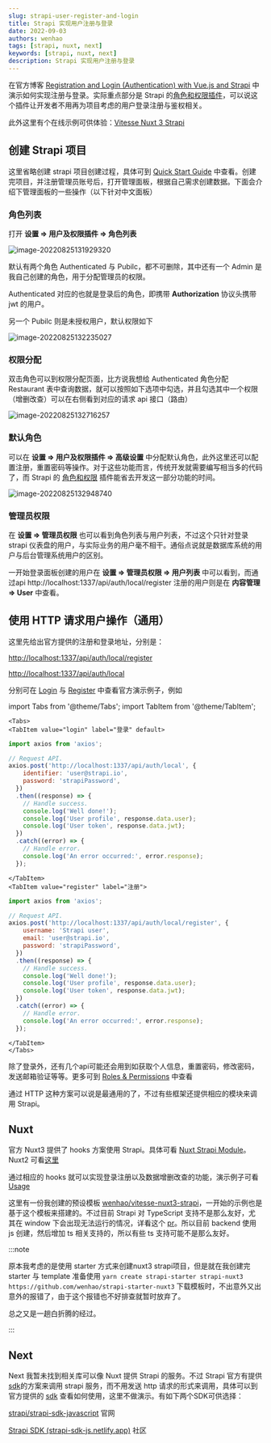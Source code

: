 ```yaml
---
slug: strapi-user-register-and-login
title: Strapi 实现用户注册与登录
date: 2022-09-03
authors: wenhao
tags: [strapi, nuxt, next]
keywords: [strapi, nuxt, next]
description: Strapi 实现用户注册与登录
---
```


在官方博客 [Registration and Login (Authentication) with Vue.js and Strapi](https://strapi.io/blog/registration-and-login-authentication-with-vue-js-and-strapi-1) 中演示如何实现注册与登录。实际重点部分是 Strapi 的[角色和权限插件](https://docs.strapi.io/developer-docs/latest/plugins/users-permissions.html)，可以说这个插件让开发者不用再为项目考虑的用户登录注册与鉴权相关。

此外这里有个在线示例可供体验：[Vitesse Nuxt 3 Strapi](https://vitesse-nuxt3-strapi.vercel.app)

<!-- truncate -->

## 创建 Strapi 项目

这里省略创建 strapi 项目创建过程，具体可到 [Quick Start Guide](https://docs.strapi.io/developer-docs/latest/getting-started/quick-start.html) 中查看。创建完项目，并注册管理员账号后，打开管理面板，根据自己需求创建数据。下面会介绍下管理面板的一些操作（以下针对中文面板）

### 角色列表

打开 **设置 => 用户及权限插件 => 角色列表**

![image-20220825131929320](https://img.wenhao.cn/image-20220825131929320.png)

默认有两个角色 Authenticated 与 Pubilc，都不可删除，其中还有一个 Admin 是我自己创建的角色，用于分配管理员的权限。

Authenticated 对应的也就是登录后的角色，即携带 **Authorization** 协议头携带 jwt 的用户。

另一个 Pubilc 则是未授权用户，默认权限如下

![image-20220825132235027](https://img.wenhao.cn/image-20220825132235027.png)

### 权限分配

双击角色可以到权限分配页面，比方说我想给 Authenticated 角色分配 Restaurant 表中查询数据，就可以按照如下选项中勾选，并且勾选其中一个权限（增删改查）可以在右侧看到对应的请求 api 接口（路由）

![image-20220825132716257](https://img.wenhao.cn/image-20220825132716257.png)

### 默认角色

可以在 **设置 => 用户及权限插件 => 高级设置** 中分配默认角色，此外这里还可以配置注册，重置密码等操作。对于这些功能而言，传统开发就需要编写相当多的代码了，而 Strapi 的 [角色和权限](https://docs.strapi.io/developer-docs/latest/plugins/users-permissions.html) 插件能省去开发这一部分功能的时间。

![image-20220825132948740](https://img.wenhao.cn/image-20220825132948740.png)

### 管理员权限

在 **设置 => 管理员权限** 也可以看到角色列表与用户列表，不过这个只针对登录 strapi 仪表盘的用户，与实际业务的用户毫不相干。通俗点说就是数据库系统的用户与后台管理系统用户的区别。

一开始登录面板创建的用户在 **设置 => 管理员权限 => 用户列表** 中可以看到，而通过api http://localhost:1337/api/auth/local/register 注册的用户则是在 **内容管理 => User** 中查看。

## 使用 HTTP 请求用户操作（通用）

这里先给出官方提供的注册和登录地址，分别是：

[http://localhost:1337/api/auth/local/register](http://localhost:1337/api/auth/local/register)

[http://localhost:1337/api/auth/local](http://localhost:1337/api/auth/local)

分别可在 [Login](https://docs.strapi.io/developer-docs/latest/plugins/users-permissions.html#login) 与 [Register](https://docs.strapi.io/developer-docs/latest/plugins/users-permissions.html#registration) 中查看官方演示例子，例如

import Tabs from '@theme/Tabs'; 
import TabItem from '@theme/TabItem';

```mdx-code-block
<Tabs>
<TabItem value="login" label="登录" default>
```

```js {4}
import axios from 'axios';

// Request API.
axios.post('http://localhost:1337/api/auth/local', {
    identifier: 'user@strapi.io',
    password: 'strapiPassword',
  })
  .then((response) => {
    // Handle success.
    console.log('Well done!');
    console.log('User profile', response.data.user);
    console.log('User token', response.data.jwt);
  })
  .catch((error) => {
    // Handle error.
    console.log('An error occurred:', error.response);
  });
```

```mdx-code-block
</TabItem>
<TabItem value="register" label="注册">
```

```js {4}
import axios from 'axios';

// Request API.
axios.post('http://localhost:1337/api/auth/local/register', {
    username: 'Strapi user',
    email: 'user@strapi.io',
    password: 'strapiPassword',
  })
  .then((response) => {
    // Handle success.
    console.log('Well done!');
    console.log('User profile', response.data.user);
    console.log('User token', response.data.jwt);
  })
  .catch((error) => {
    // Handle error.
    console.log('An error occurred:', error.response);
  });
```

```mdx-code-block
</TabItem>
</Tabs>
```

除了登录外，还有几个api可能还会用到如获取个人信息，重置密码，修改密码，发送邮箱验证等等。更多可到 [Roles & Permissions](https://docs.strapi.io/developer-docs/latest/plugins/users-permissions.html#authentication) 中查看

通过 HTTP 这种方案可以说是最通用的了，不过有些框架还提供相应的模块来调用 Strapi。

## Nuxt

官方 Nuxt3 提供了 hooks 方案使用 Strapi。具体可看 [Nuxt Strapi Module](https://strapi.nuxtjs.org/)。Nuxt2 可看[这里](https://strapi-v0.nuxtjs.org/hooks)

通过相应的 hooks 就可以实现登录注册以及数据增删改查的功能，演示例子可看 [Usage](https://strapi.nuxtjs.org/usage)

这里有一份我创建的预设模板 [wenhao/vitesse-nuxt3-strapi](https://github.com/wenhao/vitesse-nuxt3-strapi)，一开始的示例也是基于这个模板来搭建的。不过目前 Strapi 对 TypeScript 支持不是那么友好，尤其在 window 下会出现无法运行的情况，详看这个 [pr](https://github.com/strapi/strapi/pull/14088)。所以目前 backend 使用 js 创建，然后增加 ts 相关支持的，所以有些 ts 支持可能不是那么友好。

:::note

原本我考虑的是使用 starter 方式来创建nuxt3 strapi项目，但是就在我创建完 starter 与 template 准备使用 `yarn create strapi-starter strapi-nuxt3 https://github.com/wenhao/strapi-starter-nuxt3` 下载模板时，不出意外又出意外的报错了，由于这个报错也不好排查就暂时放弃了。

总之又是一趟白折腾的经过。

:::


## Next

Next 我暂未找到相关库可以像 Nuxt 提供 Strapi 的服务。不过 Strapi 官方有提供 [sdk](https://github.com/strapi/strapi-sdk-javascript)的方案来调用 strapi 服务，而不用发送 http 请求的形式来调用，具体可以到官方提供的 [sdk](https://github.com/strapi/strapi-sdk-javascript) 查看如何使用，这里不做演示。有如下两个SDK可供选择：

[strapi/strapi-sdk-javascript](https://github.com/strapi/strapi-sdk-javascript) 官网

[Strapi SDK (strapi-sdk-js.netlify.app)](https://strapi-sdk-js.netlify.app/) 社区
